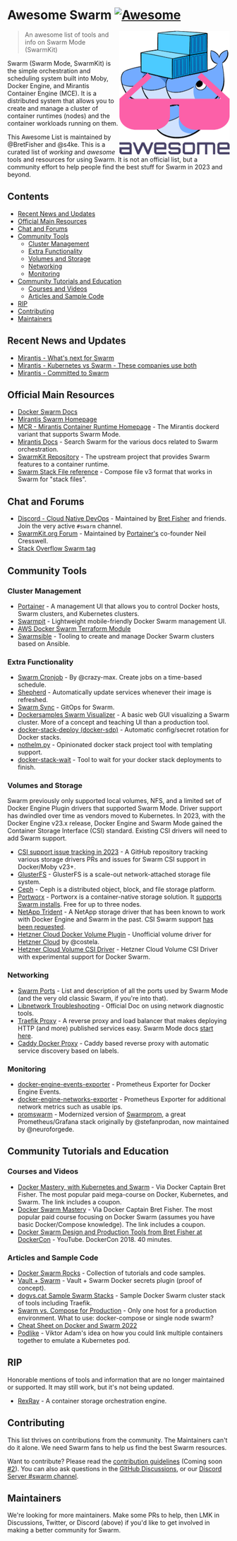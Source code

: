 <!--lint disable awesome-contributing awesome-git-repo-age awesome-toc awesome-list-item-->
# Awesome Swarm [![Awesome](https://awesome.re/badge.svg)](https://awesome.re)

<img src="images/awesome-swarm.png" align="right" width="250" />

> An awesome list of tools and info on Swarm Mode (SwarmKit)

Swarm (Swarm Mode, SwarmKit) is the simple orchestration and scheduling system built into Moby, Docker Engine, and Mirantis Container Engine (MCE). It is a distributed system that allows you to create and manage a cluster of container runtimes (nodes) and the container workloads running on them.

This Awesome List is maintained by @BretFisher and @s4ke. This is a curated list of *working* and *awesome* tools and resources for using Swarm. It is not an official list, but a community effort to help people find the best stuff for Swarm in 2023 and beyond.

## Contents<!-- omit from toc -->

- [Recent News and Updates](#recent-news-and-updates)
- [Official Main Resources](#official-main-resources)
- [Chat and Forums](#chat-and-forums)
- [Community Tools](#community-tools)
  - [Cluster Management](#cluster-management)
  - [Extra Functionality](#extra-functionality)
  - [Volumes and Storage](#volumes-and-storage)
  - [Networking](#networking)
  - [Monitoring](#monitoring)
- [Community Tutorials and Education](#community-tutorials-and-education)
  - [Courses and Videos](#courses-and-videos)
  - [Articles and Sample Code](#articles-and-sample-code)
- [RIP](#rip)
- [Contributing](#contributing)
- [Maintainers](#maintainers)

## Recent News and Updates

- [Mirantis - What's next for Swarm](https://www.mirantis.com/blog/what-s-next-for-swarm/)
- [Mirantis - Kubernetes vs Swarm - These companies use both](https://www.mirantis.com/blog/kubernetes-vs-swarm-these-companies-use-both)
- [Mirantis - Committed to Swarm](https://www.mirantis.com/blog/mirantis-is-committed-to-swarm/)

## Official Main Resources

- [Docker Swarm Docs](https://docs.docker.com/engine/swarm/)
- [Mirantis Swarm Homepage](https://www.mirantis.com/software/swarm/)
- [MCR - Mirantis Container Runtime Homepage](https://www.mirantis.com/software/mirantis-container-runtime/) - The Mirantis dockerd variant that supports Swarm Mode.
- [Mirantis Docs](https://docs.mirantis.com/) - Search Swarm for the various docs related to Swarm orchestration.
- [SwarmKit Repository](https://github.com/moby/swarmkit) - The upstream project that provides Swarm features to a container runtime.
- [Swarm Stack File reference](https://docs.docker.com/compose/compose-file/compose-file-v3/) - Compose file v3 format that works in Swarm for "stack files".

## Chat and Forums

- [Discord - Cloud Native DevOps](https://devops.fan) - Maintained by [Bret Fisher](https://www.bretfisher.com) and friends. Join the very active `#swarm` channel.<!--lint ignore double-link-->
- [SwarmKit.org Forum](https://swarmkit.org/forum/) - Maintained by [Portainer's](https://www.portainer.io/) co-founder Neil Cresswell.
- [Stack Overflow Swarm tag](https://stackoverflow.com/questions/tagged/docker-swarm)

## Community Tools

### Cluster Management

- [Portainer](https://www.portainer.io/) - A management UI that allows you to control Docker hosts, Swarm clusters, and Kubernetes clusters.
- [Swarmpit](https://swarmpit.io/) - Lightweight mobile-friendly Docker Swarm management UI.
- [AWS Docker Swarm Terraform Module](https://github.com/trajano/terraform-docker-swarm-aws)
- [Swarmsible](https://github.com/neuroforgede/swarmsible) - Tooling to create and manage Docker Swarm clusters based on Ansible.

### Extra Functionality

- [Swarm Cronjob](https://github.com/crazy-max/swarm-cronjob) - By @crazy-max. Create jobs on a time-based schedule.
- [Shepherd](https://github.com/djmaze/shepherd) - Automatically update services whenever their image is refreshed.
- [Swarm Sync](https://github.com/swarm-pack/swarm-sync) - GitOps for Swarm.
- [Dockersamples Swarm Visualizer](https://github.com/dockersamples/docker-swarm-visualizer) - A basic web GUI visualizing a Swarm cluster. More of a concept and teaching UI than a production tool.
- [docker-stack-deploy (docker-sdp)](https://github.com/neuroforgede/docker-stack-deploy) - Automatic config/secret rotation for Docker stacks.
- [nothelm.py](https://github.com/neuroforgede/nothelm.py) - Opinionated docker stack project tool with templating support.
- [docker-stack-wait](https://github.com/sudo-bmitch/docker-stack-wait) - Tool to wait for your docker stack deployments to finish.

### Volumes and Storage

Swarm previously only supported local volumes, NFS, and a limited set of Docker Engine Plugin drivers that supported Swarm Mode. Driver support has dwindled over time as vendors moved to Kubernetes. In 2023, with the Docker Engine v23.x release, Docker Engine and Swarm Mode gained the Container Storage Interface (CSI) standard. Existing CSI drivers will need to add Swarm support.

- [CSI support issue tracking in 2023](https://github.com/olljanat/csi-plugins-for-docker-swarm) - A GitHub repository tracking various storage drivers PRs and issues for Swarm CSI support in Docker/Moby v23+.
- [GlusterFS](https://www.gluster.org/) - GlusterFS is a scale-out network-attached storage file system.
- [Ceph](https://ceph.io/) - Ceph is a distributed object, block, and file storage platform.
- [Portworx](https://docs.portworx.com/install-portworx/install-with-other/docker/swarm/) - Portworx is a container-native storage solution. It [supports Swarm installs](https://docs.portworx.com/install-portworx/install-with-other/docker/swarm/). Free for up to three nodes.
- [NetApp Trident](https://github.com/NetApp/trident) - A NetApp storage driver that has been known to work with Docker Engine and Swarm in the past. CSI Swarm support [has been requested](https://github.com/NetApp/trident/issues/804).
- [Hetzner Cloud Docker Volume Plugin](https://github.com/costela/docker-volume-hetzner) - Unofficial volume driver for [Hetzner Cloud](https://www.hetzner.com/cloud) by @costela.
- [Hetzner Cloud Volume CSI Driver](https://github.com/hetznercloud/csi-driver) - Hetzner Cloud Volume CSI Driver with experimental support for Docker Swarm.

### Networking

- [Swarm Ports](https://www.bretfisher.com/docker-swarm-firewall-ports/) - List and description of all the ports used by Swarm Mode (and the very old classic Swarm, if you're into that).
- [Libnetwork Troubleshooting](https://github.com/moby/libnetwork/blob/master/cmd/diagnostic/README.md) - Official Doc on using network diagnostic tools.
- [Traefik Proxy](https://github.com/traefik/traefik) - A reverse proxy and load balancer that makes deploying HTTP (and more) published services easy. Swarm Mode docs [start here](https://doc.traefik.io/traefik/providers/docker/#docker-swarm-mode).
- [Caddy Docker Proxy](https://github.com/lucaslorentz/caddy-docker-proxy) - Caddy based reverse proxy with automatic service discovery based on labels.

### Monitoring

- [docker-engine-events-exporter](https://github.com/neuroforgede/docker-engine-events-exporter) - Prometheus Exporter for Docker Engine Events.
- [docker-engine-networks-exporter](https://github.com/neuroforgede/docker-engine-networks-exporter) - Prometheus Exporter for additional network metrics such as usable ips.
- [promswarm](https://github.com/neuroforgede/promswarm) - Modernized version of [Swarmprom](https://github.com/stefanprodan/swarmprom), a great Prometheus/Grafana stack originally by @stefanprodan, now maintained by @neuroforgede.

## Community Tutorials and Education

### Courses and Videos

- [Docker Mastery, with Kubernetes and Swarm](https://bret.show/dockermastery) - Via Docker Captain Bret Fisher. The most popular paid mega-course on Docker, Kubernetes, and Swarm. The link includes a coupon.
- [Docker Swarm Mastery](https://bret.show/swarmmastery) - Via Docker Captain Bret Fisher. The most popular paid course focusing on Docker Swarm (assumes you have basic Docker/Compose knowledge). The link includes a coupon.
- [Docker Swarm Design and Production Tools from Bret Fisher at DockerCon](https://www.youtube.com/watch?v=V9fxU5zJKb4) - YouTube. DockerCon 2018. 40 minutes.

### Articles and Sample Code

- [Docker Swarm Rocks](https://dockerswarm.rocks/) - Collection of tutorials and code samples.
- [Vault + Swarm](https://blog.sunekeller.dk/2019/04/vault-swarm-plugin-poc/) - Vault + Swarm Docker secrets plugin (proof of concept).
- [dogvs.cat Sample Swarm Stacks](https://github.com/BretFisher/dogvscat) - Sample Docker Swarm cluster stack of tools including Traefik.
- [Swarm vs. Compose for Production](https://github.com/BretFisher/ama/discussions/146) - Only one host for a production environment. What to use: docker-compose or single node swarm?
- [Cheat Sheet on Docker and Swarm 2022](https://cheatography.com/boulard/cheat-sheets/docker-and-swarm-2022/)
- [Podlike](https://github.com/rycus86/podlike) - Viktor Adam's idea on how you could link multiple containers together to emulate a Kubernetes pod.

## RIP

Honorable mentions of tools and information that are no longer maintained or supported. It may still work, but it's not being updated.

- [RexRay](https://github.com/rexray/rexray) - A container storage orchestration engine.

## Contributing

This list thrives on contributions from the community. The Maintainers can't do it alone. We need Swarm fans to help us find the best Swarm resources.

Want to contribute? Please read the [contribution guidelines](CONTRIBUTING.md) (Coming soon [#2](https://github.com/BretFisher/awesome-swarm/issues/2)). You can also ask questions in the [GitHub Discussions](https://github.com/BretFisher/awesome-swarm/discussions), or our [Discord Server #swarm channel](https://discord.gg/4jPPynEb2e).

## Maintainers

We're looking for more maintainers. Make some PRs to help, then LMK in Discussions, Twitter, or Discord (above) if you'd like to get involved in making a better community for Swarm.
